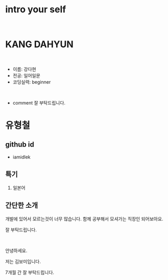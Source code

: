 # intro your self

<br>

# KANG DAHYUN

<br>

- 이름: 강다현
- 전공: 일어일문
- 코딩실력: beginner

<br>

- comment
잘 부탁드립니다.


# 유형철

## github id
- iamidlek
## 특기
1. 일본어
## 간단한 소개
개발에 있어서 모르는것이 너무  많습니다.
함께 공부해서 모셔가는 직장인 되어보아요.

잘 부탁드립니다.

<br>

안녕하세요.

저는 김보미입니다.

7개월 간 잘 부탁드립니다.

